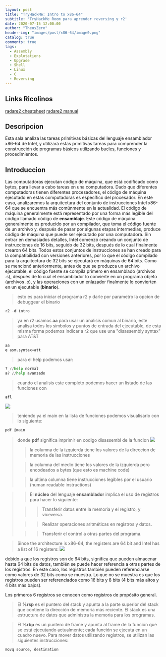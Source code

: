 ```yaml
---
layout: post
title: "TryHackMe: Intro to x86-64"
subtitle: 'TryHackMe Room para aprender reversing y r2'
date: 2020-07-15 12:00:00
author: "TheusZero"
header-img: "images/post/x86-64/image0.png"
catalog: true
comments: true
tags:
  - Assembly
  - Explotations
  - Upgrade
  - Shell
  - Linux
  - C
  - Reversing
---
```


## Links Ricolinos

[radare2 cheatsheet](https://gist.github.com/williballenthin/6857590dab3e2a6559d7)
[radare2 manual](https://github.com/radareorg/radare2/blob/master/doc/intro.md)

## Descripcion

Esta sala analiza las tareas primitivas básicas del lenguaje ensamblador x86-64 de Intel, y utilizará estas primitivas tareas para comprender la construcción de programas básicos utilizando bucles, funciones y procedimientos.

## Introduccion

Las computadoras ejecutan código de máquina, que está codificado como bytes, para llevar a cabo tareas en una computadora. Dado que diferentes computadoras tienen diferentes procesadores, el código de máquina ejecutado en estas computadoras es específico del procesador. En este caso, analizaremos la arquitectura del conjunto de instrucciones Intel x86-64 que se encuentra más comúnmente en la actualidad. El código de máquina generalmente está representado por una forma más legible del código llamado código de **ensamblaje**. Este código de máquina generalmente es producido por un compilador, que toma el código fuente de un archivo y, después de pasar por algunas etapas intermedias, produce código de máquina que puede ser ejecutado por una computadora. Sin entrar en demasiados detalles, Intel comenzó creando un conjunto de instrucciones de 16 bits, seguido de 32 bits, después de lo cual finalmente crearon 64 bits. Todos estos conjuntos de instrucciones se han creado para la compatibilidad con versiones anteriores, por lo que el código compilado para la arquitectura de 32 bits se ejecutará en máquinas de 64 bits. Como se mencionó anteriormente, antes de que se produzca un archivo ejecutable, el código fuente se compila primero en ensamblado (archivos .s), después de lo cual el ensamblador lo convierte en un programa objeto (archivos .o), y las operaciones con un enlazador finalmente lo convierten en un ejecutable (**binario**).

> esto es para iniciar el programa r2 y darle por parametro la opcion de debuggear el binario
```Python
r2 -d intro
```

> ya en r2 usamos **aa** para usar un analisis comun al binario, este analisa todos los simbolos y puntos de entrada del ejecutable, de esta misma forma podemos indicar a r2 que use una "disassembly syntax"  para AT&T
```Python
aa
e asm.syntax=att
```

> para el help podemos usar:
```Python
? //help normal
a? //help avanzado
```

> cuando el analisis este completo podemos hacer un listado de las funciones con
```Python
afl
```
![](/TheusZero/images/post/x86-64/afl.png)

> teniendo ya el main en la lista de funciones podemos visualisarlo con lo siguiente:
```Python
pdf @main
```
> donde **pdf** significa imprimir en codigo disassembl de la funcion
![](/TheusZero/images/post/x86-64/pdf.png)
>> la columna de la izquierda tiene los valores de la direccion de memoria de las instrucciones
>
>> la columna del medio tiene los valores de la izquierda pero encodeados a bytes (que esto es machine code)
>
>> la ultima columna tiene instrucciones legibles por el usuario (human readable instructions)

>> El **núcleo** del lenguaje **ensamblador** implica el uso de registros para hacer lo siguiente: 
>
>>> Transferir datos entre la memoria y el registro, y viceversa.
>
>>> Realizar operaciones aritméticas en registros y datos.
>
>>> Transferir el control a otras partes del programa.

> Since the architecture is x86-64, the registers are 64 bit and Intel has a list of 16 registers:
![](/TheusZero/images/post/x86-64/6432.png)

debido a que los registros son de 64 bits, significa que pueden almacenar hasta 64 bits de datos, también se puede hacer referencia a otras partes de los registros.
En este caso, los registros también pueden referenciarse como valores de 32 bits como se muestra.
Lo que no se muestra es que los registros pueden ser referenciados como 16 bits y 8 bits (4 bits más altos y 4 bits más bajos).

Los primeros 6 registros se conocen como registros de propósito general.
> El **%rsp** es el puntero del stack y apunta a la parte superior del stack que contiene la dirección de memoria más reciente.
> El stack es una estructura de datos que administra la memoria para los programas.

> El **%rbp** es un puntero de frame y apunta al frame de la función que se está ejecutando actualmente;
> cada función se ejecuta en un cuadro nuevo. 
> Para mover datos utilizando registros, se utilizan las siguientes instrucciones:
```Python
movq source, destination
```

> 